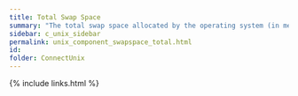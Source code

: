 ```yaml
---
title: Total Swap Space
summary: "The total swap space allocated by the operating system (in megabytes)."
sidebar: c_unix_sidebar
permalink: unix_component_swapspace_total.html
id:
folder: ConnectUnix
---
```


{% include links.html %}
